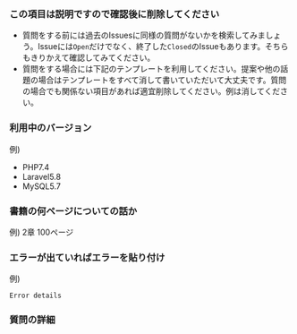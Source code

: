 ### この項目は説明ですので確認後に削除してください

* 質問をする前には過去のIssuesに同様の質問がないかを検索してみましょう。Issueには`Open`だけでなく、終了した`Closed`のIssueもあります。そちらもきりかえて確認してみてください。
* 質問をする場合には下記のテンプレートを利用してください。提案や他の話題の場合はテンプレートをすべて消して書いていただいて大丈夫です。質問の場合でも関係ない項目があれば適宜削除してください。例は消してください。

### 利用中のバージョン

例)
* PHP7.4
* Laravel5.8
* MySQL5.7

### 書籍の何ページについての話か

例) 2章 100ページ

### エラーが出ていればエラーを貼り付け

例)
```
Error details
```

### 質問の詳細
